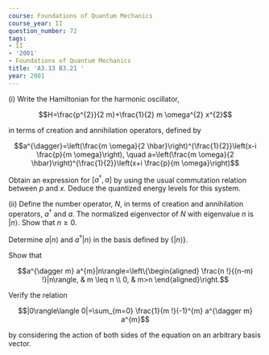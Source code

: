 ```yaml
---
course: Foundations of Quantum Mechanics
course_year: II
question_number: 72
tags:
- II
- '2001'
- Foundations of Quantum Mechanics
title: 'A3.13 B3.21 '
year: 2001
---
```



(i) Write the Hamiltonian for the harmonic oscillator,

$$H=\frac{p^{2}}{2 m}+\frac{1}{2} m \omega^{2} x^{2}$$

in terms of creation and annihilation operators, defined by

$$a^{\dagger}=\left(\frac{m \omega}{2 \hbar}\right)^{\frac{1}{2}}\left(x-i \frac{p}{m \omega}\right), \quad a=\left(\frac{m \omega}{2 \hbar}\right)^{\frac{1}{2}}\left(x+i \frac{p}{m \omega}\right)$$

Obtain an expression for $\left[a^{\dagger}, a\right]$ by using the usual commutation relation between $p$ and $x$. Deduce the quantized energy levels for this system.

(ii) Define the number operator, $N$, in terms of creation and annihilation operators, $a^{\dagger}$ and $a$. The normalized eigenvector of $N$ with eigenvalue $n$ is $|n\rangle$. Show that $n \geq 0$.

Determine $a|n\rangle$ and $a^{\dagger}|n\rangle$ in the basis defined by $\{|n\rangle\}$.

Show that

$$a^{\dagger m} a^{m}|n\rangle=\left\{\begin{aligned}
\frac{n !}{(n-m) !}|n\rangle, & m \leq n \\
0, & m>n
\end{aligned}\right.$$

Verify the relation

$$|0\rangle\langle 0|=\sum_{m=0} \frac{1}{m !}(-1)^{m} a^{\dagger m} a^{m}$$

by considering the action of both sides of the equation on an arbitrary basis vector.